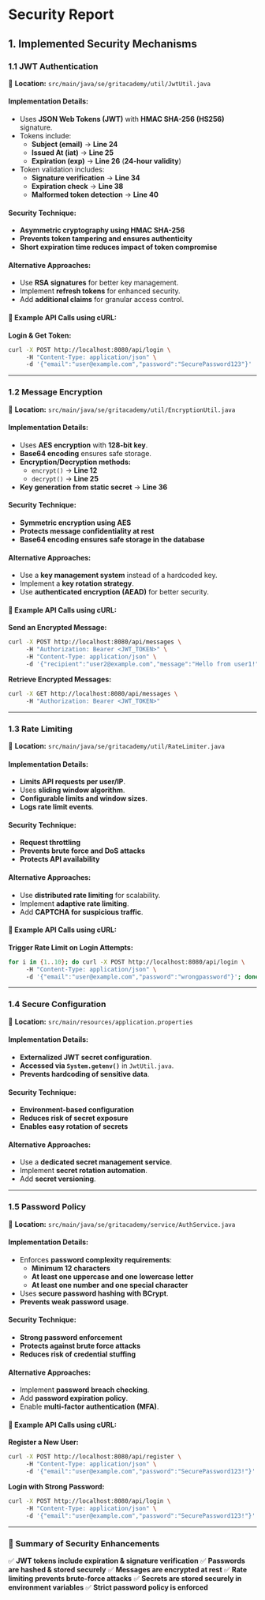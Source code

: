 # Security Report

## **1. Implemented Security Mechanisms**

### **1.1 JWT Authentication**
📍 **Location:** `src/main/java/se/gritacademy/util/JwtUtil.java`

#### **Implementation Details:**
- Uses **JSON Web Tokens (JWT)** with **HMAC SHA-256 (HS256)** signature.
- Tokens include:
  - **Subject (email)** → **Line 24**
  - **Issued At (iat)** → **Line 25**
  - **Expiration (exp)** → **Line 26** (**24-hour validity**)
- Token validation includes:
  - **Signature verification** → **Line 34**
  - **Expiration check** → **Line 38**
  - **Malformed token detection** → **Line 40**

#### **Security Technique:**
- **Asymmetric cryptography using HMAC SHA-256**
- **Prevents token tampering and ensures authenticity**
- **Short expiration time reduces impact of token compromise**

#### **Alternative Approaches:**
- Use **RSA signatures** for better key management.
- Implement **refresh tokens** for enhanced security.
- Add **additional claims** for granular access control.

#### **🔹 Example API Calls using cURL:**
**Login & Get Token:**
```bash
curl -X POST http://localhost:8080/api/login \  
     -H "Content-Type: application/json" \  
     -d '{"email":"user@example.com","password":"SecurePassword123"}'
```

---

### **1.2 Message Encryption**
📍 **Location:** `src/main/java/se/gritacademy/util/EncryptionUtil.java`

#### **Implementation Details:**
- Uses **AES encryption** with **128-bit key**.
- **Base64 encoding** ensures safe storage.
- **Encryption/Decryption methods:**
  - `encrypt()` → **Line 12**
  - `decrypt()` → **Line 25**
- **Key generation from static secret** → **Line 36**

#### **Security Technique:**
- **Symmetric encryption using AES**
- **Protects message confidentiality at rest**
- **Base64 encoding ensures safe storage in the database**

#### **Alternative Approaches:**
- Use a **key management system** instead of a hardcoded key.
- Implement a **key rotation strategy**.
- Use **authenticated encryption (AEAD)** for better security.

#### **🔹 Example API Calls using cURL:**
**Send an Encrypted Message:**
```bash
curl -X POST http://localhost:8080/api/messages \  
     -H "Authorization: Bearer <JWT_TOKEN>" \  
     -H "Content-Type: application/json" \  
     -d '{"recipient":"user2@example.com","message":"Hello from user1!"}'
```

**Retrieve Encrypted Messages:**
```bash
curl -X GET http://localhost:8080/api/messages \  
     -H "Authorization: Bearer <JWT_TOKEN>"
```

---

### **1.3 Rate Limiting**
📍 **Location:** `src/main/java/se/gritacademy/util/RateLimiter.java`

#### **Implementation Details:**
- **Limits API requests per user/IP**.
- Uses **sliding window algorithm**.
- **Configurable limits and window sizes**.
- **Logs rate limit events**.

#### **Security Technique:**
- **Request throttling**
- **Prevents brute force and DoS attacks**
- **Protects API availability**

#### **Alternative Approaches:**
- Use **distributed rate limiting** for scalability.
- Implement **adaptive rate limiting**.
- Add **CAPTCHA for suspicious traffic**.

#### **🔹 Example API Calls using cURL:**
**Trigger Rate Limit on Login Attempts:**
```bash
for i in {1..10}; do curl -X POST http://localhost:8080/api/login \  
     -H "Content-Type: application/json" \  
     -d '{"email":"user@example.com","password":"wrongpassword"}'; done
```

---

### **1.4 Secure Configuration**
📍 **Location:** `src/main/resources/application.properties`

#### **Implementation Details:**
- **Externalized JWT secret configuration**.
- **Accessed via `System.getenv()`** in `JwtUtil.java`.
- **Prevents hardcoding of sensitive data**.

#### **Security Technique:**
- **Environment-based configuration**
- **Reduces risk of secret exposure**
- **Enables easy rotation of secrets**

#### **Alternative Approaches:**
- Use a **dedicated secret management service**.
- Implement **secret rotation automation**.
- Add **secret versioning**.

---

### **1.5 Password Policy**
📍 **Location:** `src/main/java/se/gritacademy/service/AuthService.java`

#### **Implementation Details:**
- Enforces **password complexity requirements**:
  - **Minimum 12 characters**
  - **At least one uppercase and one lowercase letter**
  - **At least one number and one special character**
- Uses **secure password hashing with BCrypt**.
- **Prevents weak password usage**.

#### **Security Technique:**
- **Strong password enforcement**
- **Protects against brute force attacks**
- **Reduces risk of credential stuffing**

#### **Alternative Approaches:**
- Implement **password breach checking**.
- Add **password expiration policy**.
- Enable **multi-factor authentication (MFA)**.

#### **🔹 Example API Calls using cURL:**
**Register a New User:**
```bash
curl -X POST http://localhost:8080/api/register \  
     -H "Content-Type: application/json" \  
     -d '{"email":"user@example.com","password":"SecurePassword123!"}'
```

**Login with Strong Password:**
```bash
curl -X POST http://localhost:8080/api/login \  
     -H "Content-Type: application/json" \  
     -d '{"email":"user@example.com","password":"SecurePassword123!"}'
```

---

### **📌 Summary of Security Enhancements**
✅ **JWT tokens include expiration & signature verification**
✅ **Passwords are hashed & stored securely**
✅ **Messages are encrypted at rest**
✅ **Rate limiting prevents brute-force attacks**
✅ **Secrets are stored securely in environment variables**
✅ **Strict password policy is enforced**

